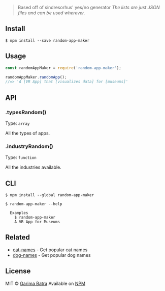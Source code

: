 > Based off of sindresorhus' yes/no generator
*The lists are just JSON files and can be used wherever.*


## Install

```
$ npm install --save random-app-maker
```


## Usage

```js
const randomAppMaker = require('random-app-maker');

randomAppMaker.randomApp();
//=> 'A [VR App] that [visualizes data] for [museums]'
```


## API

### .typesRandom()

Type: `array`

All the types of apps.

### .industryRandom()

Type: `function`

All the industries available.


## CLI

```
$ npm install --global random-app-maker
```

```
$ random-app-maker --help

  Examples
    $ random-app-maker
    A VR App for Museums
```


## Related

- [cat-names](https://github.com/sindresorhus/cat-names) - Get popular cat names
- [dog-names](https://github.com/sindresorhus/dog-names) - Get popular dog names

## License

MIT © [Garima Batra](http://github.com/gbatra17)
Available on [NPM](https://www.npmjs.com/package/random-app-maker)
